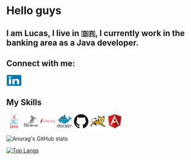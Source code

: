 # Hello guys

## I am Lucas, I live in :brazil:, I currently work in the banking area as a Java developer.

## Connect with me:
<a href="https://www.linkedin.com/in/lucas-lopes-2b3268138/" target="_blank">
  <img align="center" alt="Lukas-Linkedin" height="30" width="40" src="https://raw.githubusercontent.com/devicons/devicon/master/icons/linkedin/linkedin-original.svg"
       style="max-width:100%;">
 </a>

## My Skills
<img src="https://raw.githubusercontent.com/devicons/devicon/master/icons/java/java-original-wordmark.svg" alt="java" width="40" height="40"  style="max-width:100%;"></img>
<img src="https://raw.githubusercontent.com/devicons/devicon/master/icons/microsoftsqlserver/microsoftsqlserver-plain-wordmark.svg" alt="microsoftsqlserver" width="40" height="40"  style="max-width:100%;"></img>
<img src="https://raw.githubusercontent.com/devicons/devicon/master/icons/apache/apache-original-wordmark.svg" alt="apache" width="40" height="40"  style="max-width:100%;"></img>
<img src="https://raw.githubusercontent.com/devicons/devicon/master/icons/docker/docker-original-wordmark.svg" alt="docker" width="40" height="40"  style="max-width:100%;"></img>
<img src="https://raw.githubusercontent.com/devicons/devicon/master/icons/github/github-original.svg" alt="github" width="40" height="40"  style="max-width:100%;"></img>
 <img src="https://raw.githubusercontent.com/devicons/devicon/master/icons/tomcat/tomcat-original.svg" alt="github" width="40" height="40"  style="max-width:100%;"></img>
 <img src="https://raw.githubusercontent.com/devicons/devicon/master/icons/angularjs/angularjs-original.svg" alt="github" width="40" height="40"  style="max-width:100%;"></img>

![Anurag's GitHub stats](https://github-readme-stats.vercel.app/api?username=LucasLopes777&show_icons=true&theme=merko)

[![Top Langs](https://github-readme-stats.vercel.app/api/top-langs/?username=LucasLopes777)](https://github.com/LucasLopes777/github-readme-stats)


